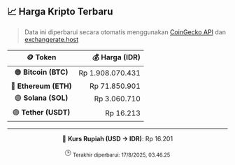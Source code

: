 

<!-- HARGA_KRIPTO -->
## 📈 Harga Kripto Terbaru

> Data ini diperbarui secara otomatis menggunakan [CoinGecko API](https://www.coingecko.com/) dan [exchangerate.host](https://exchangerate.host/)

<div align="center">

| 🪙 Token | 💰 Harga (IDR) |
|:------:|---------------:|
| 🟠 **Bitcoin (BTC)**   | Rp 1.908.070.431 |
| 🔵 **Ethereum (ETH)**  | Rp 71.850.901 |
| 🟣 **Solana (SOL)**    | Rp 3.060.710 |
| 🟢 **Tether (USDT)**   | Rp 16.213 |

---

💱 **Kurs Rupiah (USD → IDR)**: Rp 16.201

🕒 <sub>Terakhir diperbarui: 17/8/2025, 03.46.25</sub>

</div>
<!-- /HARGA_KRIPTO -->